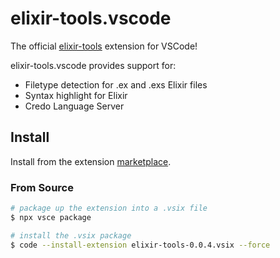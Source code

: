 # elixir-tools.vscode

The official [elixir-tools](https://github.com/elixir-tools) extension for VSCode!

elixir-tools.vscode provides support for:

* Filetype detection for .ex and .exs Elixir files
* Syntax highlight for Elixir
* Credo Language Server

## Install

Install from the extension [marketplace](https://marketplace.visualstudio.com/items?itemName=elixir-tools.elixir-tools).

### From Source

```bash
# package up the extension into a .vsix file
$ npx vsce package

# install the .vsix package
$ code --install-extension elixir-tools-0.0.4.vsix --force
```

